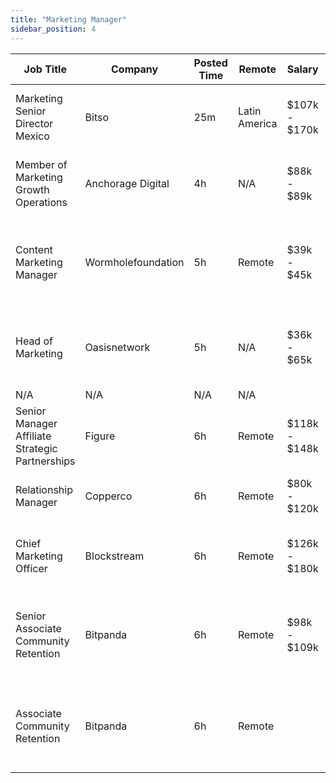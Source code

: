 ```yaml
---
title: "Marketing Manager"
sidebar_position: 4
---
```


| Job Title | Company | Posted Time | Remote | Salary | Tags | Apply Link |
|-----------|---------|-------------|--------|--------|------|------------|
| Marketing Senior Director Mexico | Bitso | 25m | Latin America | $107k - $170k | executive, marketing, non tech, senior, crypto | [Apply](https://web3.career/marketing-senior-director-mexico-bitso/107230) |
| Member of Marketing Growth Operations | Anchorage Digital | 4h | N/A | $88k - $89k | growth, marketing, non tech, operations, crypto | [Apply](https://web3.career/member-of-marketing-growth-operations-anchorage/107208) |
| Content Marketing Manager | Wormholefoundation | 5h | Remote | $39k - $45k | content marketing, marketing manager, marketing, non tech, blockchain | [Apply](https://web3.career/content-marketing-manager-wormholefoundation/96945) |
| Head of Marketing | Oasisnetwork | 5h | N/A | $36k - $65k | head of marketing, marketing, non tech, executive, remote | [Apply](https://web3.career/head-of-marketing-oasisnetwork/73767) |
| N/A | N/A | N/A | N/A |  |  | [Apply](https://web3.career/metana) |
| Senior Manager Affiliate Strategic Partnerships | Figure | 6h | Remote | $118k - $148k | affiliate, marketing, non tech, partnership, sales | [Apply](https://web3.career/senior-manager-affiliate-strategic-partnerships-figure/106731) |
| Relationship Manager | Copperco | 6h | Remote | $80k - $120k | marketing, non tech, blockchain, crypto, defi | [Apply](https://web3.career/relationship-manager-copperco/105562) |
| Chief Marketing Officer | Blockstream | 6h | Remote | $126k - $180k | cmo, executive, marketing, non tech, bitcoin | [Apply](https://web3.career/chief-marketing-officer-blockstream/107181) |
| Senior Associate Community Retention | Bitpanda | 6h | Remote | $98k - $109k | marketing, non tech, product manager, community manager, senior | [Apply](https://web3.career/senior-associate-community-retention-bitpanda/105555) |
| Associate Community Retention | Bitpanda | 6h | Remote |  | marketing, non tech, product manager, community manager, crypto | [Apply](https://web3.career/associate-community-retention-bitpanda/105554) |
